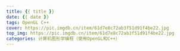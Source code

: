 ```yaml
---
title: {{ title }}
date: {{ date }}
tags: OpenGL C++
cover: https://pic.imgdb.cn/item/61d7e8c72ab3f51d91f4be22.jpg
top_img: https://pic.imgdb.cn/item/61d7e8c72ab3f51d91f4be22.jpg
categories: 计算机图形学编程（使用OpenGL和C++）
---
```

